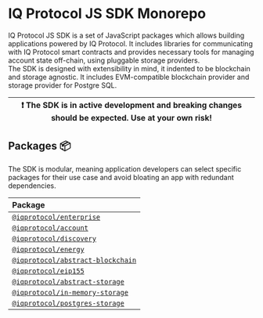 # IQ Protocol JS SDK Monorepo

IQ Protocol JS SDK is a set of JavaScript packages which allows building applications powered by IQ Protocol.
It includes libraries for communicating with IQ Protocol smart contracts and provides necessary tools for managing account state off-chain, using pluggable storage providers.  
The SDK is designed with extensibility in mind, it indented to be blockchain and storage agnostic.
It includes EVM-compatible blockchain provider and storage provider for Postgre SQL. 


| :exclamation: The SDK is in active development and breaking changes should be expected. Use at your own risk!|
|-----------------------------------------|


## Packages 📦
The SDK is modular, meaning application developers can select specific packages for their use case and avoid bloating an app with redundant dependencies.

| Package                                                           |
|:------------------------------------------------------------------|
| [`@iqprotocol/enterprise`](packages/enterprise)                   |
| [`@iqprotocol/account`](packages/account)                         |
| [`@iqprotocol/discovery`](packages/discovery)                     |
| [`@iqprotocol/energy`](packages/energy)                           |
| [`@iqprotocol/abstract-blockchain`](packages/abstract-blockchain) |
| [`@iqprotocol/eip155`](packages/blockchains/eip155)               |
| [`@iqprotocol/abstract-storage`](packages/abstract-storage)       |
| [`@iqprotocol/in-memory-storage`](packages/storages/in-memory)    |
| [`@iqprotocol/postgres-storage`](packages/storages/postgres)      |
